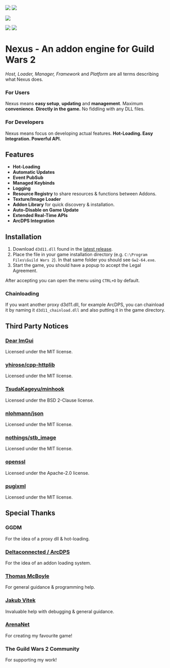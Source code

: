 [![](https://discordapp.com/api/guilds/410828272679518241/widget.png?style=banner2)](https://discord.gg/Mvk7W7gjE4)
[![](https://raidcore.gg/Resources/Images/Patreon.png)](https://www.patreon.com/bePatron?u=46163080)

![](https://img.shields.io/github/v/release/RaidcoreGG/Nexus?style=for-the-badge&labelColor=%23131519&color=%230F79AA)

![](https://img.shields.io/github/downloads/RaidcoreGG/Nexus/total?style=for-the-badge&labelColor=%23131519&color=%230F79AA&label=Direct%20Downloads)
![](https://img.shields.io/github/downloads/RaidcoreGG/NexusInstaller/total?style=for-the-badge&labelColor=%23131519&color=%230F79AA&label=Installer%20Downloads)

# Nexus - An addon engine for Guild Wars 2

*Host, Loader, Manager, Framework* and *Platform* are all terms describing what Nexus does.

### For Users
Nexus means **easy setup**, **updating** and **management**. Maximum **convenience**. **Directly in the game.** No fiddling with any DLL files.

### For Developers
Nexus means focus on developing actual features. **Hot-Loading. Easy Integration. Powerful API.**

## Features
- **Hot-Loading**
- **Automatic Updates**
- **Event PubSub**
- **Managed Keybinds**
- **Logging**
- **Resource Registry** to share resources & functions between Addons.
- **Texture/Image Loader**
- **Addon Library** for quick discovery & installation.
- **Auto-Disable on Game Update**
- **Extended Real-Time APIs**
- **ArcDPS Integration**

## Installation
1. Download `d3d11.dll` found in the [latest release](https://github.com/RaidcoreGG/Nexus/releases).
2. Place the file in your game installation directory (e.g. `C:\Program Files\Guild Wars 2`). In that same folder you should see `Gw2-64.exe`.
3. Start the game, you should have a popup to accept the Legal Agreement.

After accepting you can open the menu using `CTRL+O` by default.

### Chainloading
If you want another proxy d3d11.dll, for example ArcDPS, you can chainload it by naming it `d3d11_chainload.dll` and also putting it in the game directory.

## Third Party Notices
### [Dear ImGui](https://github.com/ocornut/imgui)
Licensed under the MIT license.

### [yhirose/cpp-httplib](https://github.com/yhirose/cpp-httplib)
Licensed under the MIT license.

### [TsudaKageyu/minhook](https://github.com/TsudaKageyu/minhook)
Licensed under the BSD 2-Clause license.

### [nlohmann/json](https://github.com/nlohmann/json)
Licensed under the MIT license.

### [nothings/stb_image](https://github.com/nothings/stb)
Licensed under the MIT license.

### [openssl](https://github.com/openssl/openssl)
Licensed under the Apache-2.0 license.

### [pugixml](https://pugixml.org/)
Licensed under the MIT license.

## Special Thanks
### GGDM
For the idea of a proxy dll & hot-loading.

### [Deltaconnected / ArcDPS](https://www.deltaconnected.com/arcdps/)
For the idea of an addon loading system.

### [Thomas McBoyle](https://github.com/TMcBoyle)
For general guidance & programming help.

### [Jakub Vitek](https://github.com/Sognus)
Invaluable help with debugging & general guidance.

### [ArenaNet](https://arena.net/)
For creating my favourite game!

### The Guild Wars 2 Community
For supporting my work!
